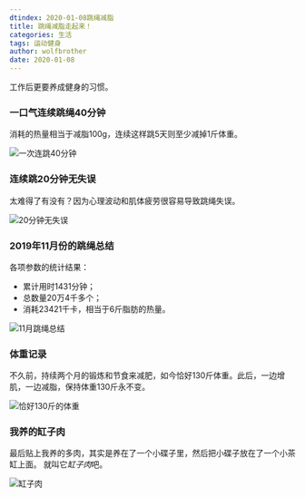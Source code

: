 ```yaml
---
dtindex: 2020-01-08跳绳减脂
title: 跳绳减脂走起来！
categories: 生活
tags: 运动健身
author: wolfbrother
date: 2020-01-08 
---
```


工作后更要养成健身的习惯。


### 一口气连续跳绳40分钟

消耗的热量相当于减脂100g，连续这样跳5天则至少减掉1斤体重。

![一次连跳40分钟](/images/20200108-一次连跳40分钟.jpg)

### 连续跳20分钟无失误

太难得了有没有？因为心理波动和肌体疲劳很容易导致跳绳失误。

![20分钟无失误](/images/20200108-20分钟无失误.jpg)

### 2019年11月份的跳绳总结

各项参数的统计结果：

+ 累计用时1431分钟；
+ 总数量20万4千多个；
+ 消耗23421千卡，相当于6斤脂肪的热量。

![11月跳绳总结](/images/20200108-11月跳绳总结.jpg)

### 体重记录

不久前，持续两个月的锻炼和节食来减肥，如今恰好130斤体重。此后，一边增肌，一边减脂，保持体重130斤永不变。

![恰好130斤的体重](/images/20200108-恰好130斤的体重.jpg)


### 我养的缸子肉

最后贴上我养的多肉，其实是养在了一个小碟子里，然后把小碟子放在了一个小茶缸上面。
就叫它*缸子肉*吧。

![缸子肉](/images/20200108-缸子肉.jpg)

